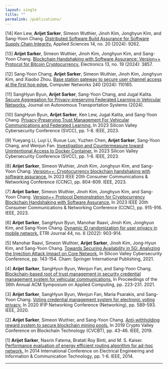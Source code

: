 ```yaml
---
layout: single
title: ""
permalink: /publications/
---
```


<!-- # Publications -->

[14] Ken Lew, **Arijet Sarker**, Simeon Wuthier, Jinoh Kim, Jonghyun Kim, and Sang-Yoon Chang. [Distributed Software Build Assurance for Software Supply Chain Integrity.](https://www.mdpi.com/2076-3417/14/20/9262) Applied Sciences 14, no. 20 (2024): 9262.

[13] **Arijet Sarker**, Simeon Wuthier, Jinoh Kim, Jonghyun Kim, and Sang-Yoon Chang. [Blockchain Handshaking with Software Assurance: Version++ Protocol for Bitcoin Cryptocurrency.](https://www.mdpi.com/2079-9292/13/19/3857) Electronics 13, no. 19 (2024): 3857.

[12] Sang-Yoon Chang, **Arijet Sarker**, Simeon Wuthier, Jinoh Kim, Jonghyun Kim, and Xiaobo Zhou. [Base station gateway to secure user channel access at the first hop edge.](https://www.sciencedirect.com/science/article/abs/pii/S1389128623006102) Computer Networks 240 (2024): 110165.

[11] SangHyun Byun, **Arijet Sarker**, Sang-Yoon Chang, and Jugal Kalita. [Secure Aggregation for Privacy-preserving Federated Learning in Vehicular Networks.](https://dl.acm.org/doi/full/10.1145/3657644) Journal on Autonomous Transportation Systems (2024).

[10] SangHyun Byun, **Arijet Sarker**, Ken Lew, Jugal Kalita, and Sang-Yoon Chang. [Privacy-Preserving Trust Management For Vehicular Communications and Federated Learning.](https://ieeexplore.ieee.org/abstract/document/10165137) In 2023 Silicon Valley Cybersecurity Conference (SVCC), pp. 1-8. IEEE, 2023.

[9] Yueyang Li, Luyi Li, Ruxue Luo, Yuzhen Chen, **Arijet Sarker**, Sang-Yoon Chang, and Wenjun Fan. [Investigation and Countermeasure toward Unintentional Access to Docker Container.](https://ieeexplore.ieee.org/abstract/document/10165201) In 2023 Silicon Valley Cybersecurity Conference (SVCC), pp. 1-6. IEEE, 2023.

[8] **Arijet Sarker**, Simeon Wuthier, Jinoh Kim, Jonghyun Kim, and Sang-Yoon Chang. [Version++: Cryptocurrency blockchain handshaking with software assurance.](https://ieeexplore.ieee.org/abstract/document/10059985) In 2023 IEEE 20th Consumer Communications & Networking Conference (CCNC), pp. 804-809. IEEE, 2023.

[7] **Arijet Sarker**, Simeon Wuthier, Jinoh Kim, Jonghyun Kim, and Sang-Yoon Chang. [Version++ Protocol Demonstration for Cryptocurrency Blockchain Handshaking with Software Assurance.](https://ieeexplore.ieee.org/abstract/document/10059971) In 2023 IEEE 20th Consumer Communications & Networking Conference (CCNC), pp. 915-916. IEEE, 2023.

[6] **Arijet Sarker**, SangHyun Byun, Manohar Raavi, Jinoh Kim, Jonghyun Kim, and Sang‐Yoon Chang. [Dynamic ID randomization for user privacy in mobile network.](https://onlinelibrary.wiley.com/doi/full/10.4218/etrij.2022-0181) ETRI Journal 44, no. 6 (2022): 903-914.

[5] Manohar Raavi, Simeon Wuthier, **Arijet Sarker**, Jinoh Kim, Jong-Hyun Kim, and Sang-Yoon Chang. [Towards Securing Availability in 5G: Analyzing the Injection Attack Impact on Core Network.](https://link.springer.com/chapter/10.1007/978-3-030-96057-5_10) In Silicon Valley Cybersecurity Conference, pp. 143-154. Cham: Springer International Publishing, 2021.

[4] **Arijet Sarker**, SangHyun Byun, Wenjun Fan, and Sang-Yoon Chang. [Blockchain-based root of trust management in security credential management system for vehicular communications.](https://dl.acm.org/doi/abs/10.1145/3412841.3441905) In Proceedings of the 36th Annual ACM Symposium on Applied Computing, pp. 223-231. 2021.


[3] **Arijet Sarker**, SangHyun Byun, Wenjun Fan, Maria Psarakis, and Sang-Yoon Chang. [Voting credential management system for electronic voting privacy.](https://ieeexplore.ieee.org/abstract/document/9142711) In 2020 IFIP Networking Conference (Networking), pp. 589-593. IEEE, 2020.

[2] **Arijet Sarker**, Simeon Wuthier, and Sang-Yoon Chang. [Anti-withholding reward system to secure blockchain mining pools.](https://ieeexplore.ieee.org/abstract/document/8787557) In 2019 Crypto Valley Conference on Blockchain Technology (CVCBT), pp. 43-46. IEEE, 2019.

[1] **Arijet Sarker**, Nasrin Fatema, Bratati Roy Binti, and M. S. Kaiser. [Performance evaluation of energy efficient routing algorithm for ad-hoc network.](https://ieeexplore.ieee.org/abstract/document/6919094) In 2014 International Conference on Electrical Engineering and Information & Communication Technology, pp. 1-6. IEEE, 2014. 

---

<!--Feel free to list all your publications here in Markdown format!-->
